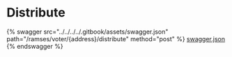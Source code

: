 # Distribute

{% swagger src="../../../../.gitbook/assets/swagger.json" path="/ramses/voter/{address}/distribute" method="post" %}
[swagger.json](../../../../.gitbook/assets/swagger.json)
{% endswagger %}
